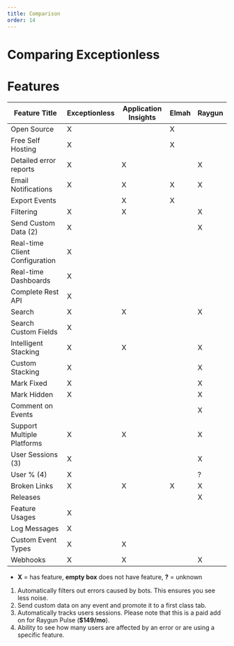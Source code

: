 ```yaml
---
title: Comparison
order: 14
---
```


# Comparing Exceptionless

# Features

Feature Title | Exceptionless | Application Insights | Elmah | Raygun
---|---|---|---|---
Open Source | X |  | X |
Free Self Hosting | X |  | X | 
Detailed error reports | X | X |  | X
Email Notifications | X | X | X | X
Export Events |  | X | X |
Filtering | X | X |  | X
Send Custom Data (2) | X |  |  | X 
Real-time Client Configuration | X |  |  |  
Real-time Dashboards | X |  |  |
Complete Rest API | X |  |  | 
Search | X | X |  | X 
Search Custom Fields | X |  |  |  
Intelligent Stacking | X | X |  | X
Custom Stacking | X |  |  | X
Mark Fixed | X |  |  | X
Mark Hidden | X |  |  | X
Comment on Events |  |  |  | X
Support Multiple Platforms | X | X |  | X
User Sessions (3) | X |  |  | X
User % (4) | X |  |  | ?
Broken Links | X | X | X | X
Releases |  |  |  | X
Feature Usages | X |  |  | 
Log Messages | X |  |  | 
Custom Event Types | X | X |  | 
Webhooks | X | X |  | X

- **X** = has feature, **empty box** does not have feature, **?** = unknown

1. Automatically filters out errors caused by bots. This ensures you see less noise.
2. Send custom data on any event and promote it to a first class tab.
3. Automatically tracks users sessions. Please note that this is a paid add on for Raygun Pulse (**$149/mo**).
4. Ability to see how many users are affected by an error or are using a specific feature.
